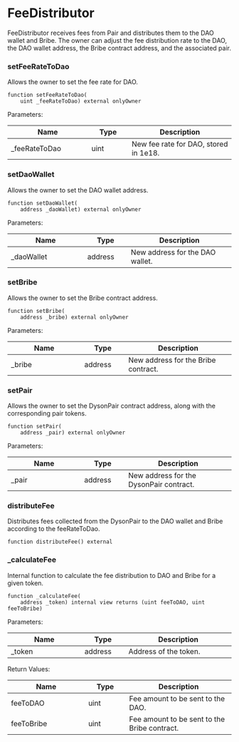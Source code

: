 # FeeDistributor

FeeDistributor receives fees from Pair and distributes them to the DAO wallet and Bribe. The owner can adjust the fee distribution rate to the DAO, the DAO wallet address, the Bribe contract address, and the associated pair.

### setFeeRateToDao

Allows the owner to set the fee rate for DAO.

```solidity
function setFeeRateToDao(
    uint _feeRateToDao) external onlyOwner
```

Parameters:

<table><thead><tr><th width="191">Name</th><th width="92">Type</th><th width="279">Description</th></tr></thead><tbody><tr><td>_feeRateToDao</td><td>uint</td><td>New fee rate for DAO, stored in 1e18.</td></tr></tbody></table>



### setDaoWallet

Allows the owner to set the DAO wallet address.

```solidity
function setDaoWallet(
    address _daoWallet) external onlyOwner
```

Parameters:

<table><thead><tr><th width="191">Name</th><th width="92">Type</th><th width="279">Description</th></tr></thead><tbody><tr><td>_daoWallet</td><td>address</td><td>New address for the DAO wallet.</td></tr></tbody></table>

### setBribe

Allows the owner to set the Bribe contract address.

```solidity
function setBribe(
    address _bribe) external onlyOwner
```

Parameters:

<table><thead><tr><th width="191">Name</th><th width="92">Type</th><th width="279">Description</th></tr></thead><tbody><tr><td>_bribe</td><td>address</td><td>New address for the Bribe contract.</td></tr></tbody></table>

### setPair

Allows the owner to set the DysonPair contract address, along with the corresponding pair tokens.

```solidity
function setPair(
    address _pair) external onlyOwner
```

Parameters:

<table><thead><tr><th width="191">Name</th><th width="92">Type</th><th width="279">Description</th></tr></thead><tbody><tr><td>_pair</td><td>address</td><td>New address for the DysonPair contract.</td></tr></tbody></table>

### distributeFee

Distributes fees collected from the DysonPair to the DAO wallet and Bribe according to the feeRateToDao.

```solidity
function distributeFee() external
```

### \_calculateFee

Internal function to calculate the fee distribution to DAO and Bribe for a given token.

```solidity
function _calculateFee(
    address _token) internal view returns (uint feeToDAO, uint feeToBribe)
```

Parameters:

<table><thead><tr><th width="191">Name</th><th width="92">Type</th><th width="279">Description</th></tr></thead><tbody><tr><td>_token</td><td>address</td><td>Address of the token.</td></tr></tbody></table>

Return Values:

<table><thead><tr><th width="191">Name</th><th width="92">Type</th><th width="279">Description</th></tr></thead><tbody><tr><td>feeToDAO</td><td>uint</td><td>Fee amount to be sent to the DAO.</td></tr><tr><td>feeToBribe</td><td>uint</td><td>Fee amount to be sent to the Bribe contract.</td></tr></tbody></table>
